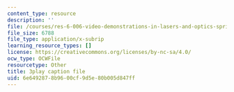 ```yaml
---
content_type: resource
description: ''
file: /courses/res-6-006-video-demonstrations-in-lasers-and-optics-spring-2008/6e6492878b9600cf9d5e80b005d847ff_uzXLhTW9wWQ.srt
file_size: 6788
file_type: application/x-subrip
learning_resource_types: []
license: https://creativecommons.org/licenses/by-nc-sa/4.0/
ocw_type: OCWFile
resourcetype: Other
title: 3play caption file
uid: 6e649287-8b96-00cf-9d5e-80b005d847ff
---
```

